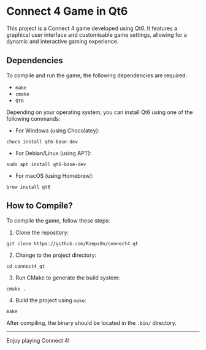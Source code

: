 # Connect 4 Game in Qt6

This project is a Connect 4 game developed using Qt6. It features a graphical user interface and customisable game settings, allowing for a dynamic and interactive gaming experience.

## Dependencies

To compile and run the game, the following dependencies are required:

- `make`
- `cmake`
- `Qt6`

Depending on your operating system, you can install Qt6 using one of the following commands:

- For Windows (using Chocolatey):

`choco install qt6-base-dev`

- For Debian/Linux (using APT):

`sudo apt install qt6-base-dev`

- For macOS (using Homebrew):

`brew install qt6`


## How to Compile?

To compile the game, follow these steps:

1. Clone the repository:

`git clone https://github.com/Rzeps0n/connect4_qt`

2. Change to the project directory:

`cd connect4_qt`

3. Run CMake to generate the build system:

`cmake .`

4. Build the project using `make`:

`make`


After compiling, the binary should be located in the `.bin/` directory.

---

Enjoy playing Connect 4!
